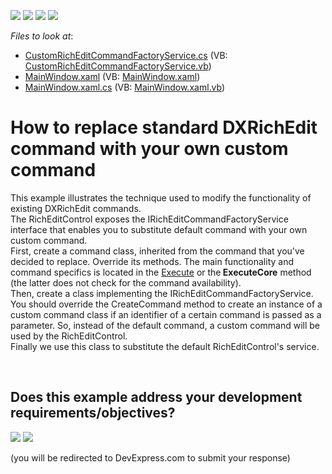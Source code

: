 <!-- default badges list -->
![](https://img.shields.io/endpoint?url=https://codecentral.devexpress.com/api/v1/VersionRange/128607815/16.1.4%2B)
[![](https://img.shields.io/badge/Open_in_DevExpress_Support_Center-FF7200?style=flat-square&logo=DevExpress&logoColor=white)](https://supportcenter.devexpress.com/ticket/details/T466861)
[![](https://img.shields.io/badge/📖_How_to_use_DevExpress_Examples-e9f6fc?style=flat-square)](https://docs.devexpress.com/GeneralInformation/403183)
[![](https://img.shields.io/badge/💬_Leave_Feedback-feecdd?style=flat-square)](#does-this-example-address-your-development-requirementsobjectives)
<!-- default badges end -->
<!-- default file list -->
*Files to look at*:

* [CustomRichEditCommandFactoryService.cs](./CS/DXApplication36/CustomRichEditCommandFactoryService.cs) (VB: [CustomRichEditCommandFactoryService.vb](./VB/DXApplication36/CustomRichEditCommandFactoryService.vb))
* [MainWindow.xaml](./CS/DXApplication36/MainWindow.xaml) (VB: [MainWindow.xaml](./VB/DXApplication36/MainWindow.xaml))
* [MainWindow.xaml.cs](./CS/DXApplication36/MainWindow.xaml.cs) (VB: [MainWindow.xaml.vb](./VB/DXApplication36/MainWindow.xaml.vb))
<!-- default file list end -->
# How to replace standard DXRichEdit command with your own custom command


This example illustrates the technique used to modify the functionality of existing DXRichEdit commands.<br> The RichEditControl exposes the IRichEditCommandFactoryService interface that enables you to substitute default command with your own custom command. <br> First, create a command class, inherited from the command that you've decided to replace. Override its methods. The main functionality and command specifics is located in the <a href="http://documentation.devexpress.com/#CoreLibraries/DevExpressUtilsCommandsCommand_Executetopic">Execute</a> or the<strong> ExecuteCore</strong> method (the latter does not check for the command availability). <br> Then, create a class implementing the IRichEditCommandFactoryService. You should override the CreateCommand method to create an instance of a custom command class if an identifier of a certain command is passed as a parameter. So, instead of the default command, a custom command will be used by the RichEditControl.<br> Finally we use this class to substitute the default RichEditControl's service.

<br/>


<!-- feedback -->
## Does this example address your development requirements/objectives?

[<img src="https://www.devexpress.com/support/examples/i/yes-button.svg"/>](https://www.devexpress.com/support/examples/survey.xml?utm_source=github&utm_campaign=wpf-richedit-replace-standard-command-with-custom-command&~~~was_helpful=yes) [<img src="https://www.devexpress.com/support/examples/i/no-button.svg"/>](https://www.devexpress.com/support/examples/survey.xml?utm_source=github&utm_campaign=wpf-richedit-replace-standard-command-with-custom-command&~~~was_helpful=no)

(you will be redirected to DevExpress.com to submit your response)
<!-- feedback end -->
